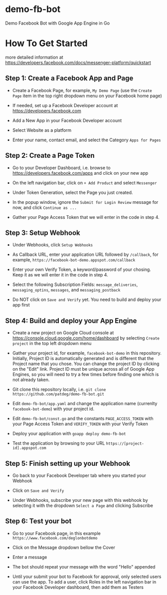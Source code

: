 # demo-fb-bot
Demo Facebook Bot with Google App Engine in Go


How To Get Started
==================

more detailed information at https://developers.facebook.com/docs/messenger-platform/quickstart

Step 1: Create a Facebook App and Page
---

* Create a Facebook Page, for example, `My Demo Page` (use the `Create Page` item in the top right dropdown menu on your Facebook home page)

* If needed, set up a Facebook Developer account at https://developers.facebook.com

* Add a New App in your Facebook Developer account

* Select Website as a platform

* Enter your name, contact email, and select the Category `Apps for Pages`

Step 2: Create a Page Token
---

* Go to your Developer Dashboard, i.e. browse to https://developers.facebook.com/apps and click on your new app

* On the left navigation bar, click on `+ Add Product` and select `Messenger`

* Under Token Generation, select the Page you just created. 

* In the popup window, ignore the `Submit for Login Review` message for now, and click `Continue as ...`

* Gather your Page Access Token that we will enter in the code in step 4.

Step 3: Setup Webhook
---

* Under Webhooks, click `Setup Webhooks`

* As Callback URL, enter your application URL followed by `/callback`, for example, `https://facebook-bot-demo.appspot.com/callback`

* Enter your own Verify Token, a keyword/password of your chosing. Keep it as we will enter it in the code in step 4.

* Select the following Subscription Fields: `message_deliveries`, `messaging_optins`, `messages`, and `messaging_postback`

* Do NOT click on `Save and Verify` yet. You need to build and deploy your app first

Step 4: Build and deploy your App Engine
---

* Create a new project on Google Cloud console at https://console.cloud.google.com/home/dashboard by selecting `Create project` in the top left dropdown menu

* Gather your project id, for example, `facebook-bot-demo` in this repository. Initially, Project ID is automatically generated and is different that the Project name that you chose. You can change the project ID by clicking on the "Edit" link. Project ID must be unique across all of Google App Engines, so you will need to try a few times before finding one which is not already taken.

* Git clone this repository locally, i.e. `git clone https://github.com/patdeg/demo-fb-bot.git`

* Edit `demo-fb-bot/app.yaml` and change the application name (currenlty `facebook-bot-demo`) with your project id.

* Edit `demo-fb-bot/const.go` and the constants `PAGE_ACCESS_TOKEN` with your Page Access Token and `VERIFY_TOKEN` with your Verify Token

* Deploy your application with `goapp deploy demo-fb-bot`

* Test the application by browsing to your URL `https://[project-id].appspot.com`

Step 5: Finish setting up your Webhook
---

* Go back to your Facebook Developer tab where you started your Webhook

* Click on `Save and Verify`

* Under Webhooks, subscribe your new page with this webhook by selecting it with the dropdown `Select a Page` and clicking Subscribe

Step 6: Test your bot
---

* Go to your Facebook page, in this example `https://www.facebook.com/deglonbotdemo`

* Click on the Message dropdown bellow the Cover

* Enter a message

* The bot should repeat your message with the word "Hello" appended

* Until your submit your bot to Facebook for approval, only selected users can use the app. To add a user, click Roles in the left navigation bar in your Facebook Developer dashboard, then add them as Testers

